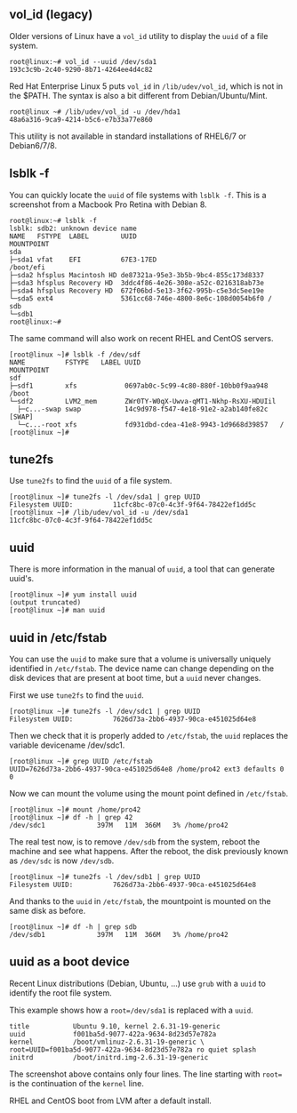 ## vol_id (legacy)

Older versions of Linux have a `vol_id` utility to display
the `uuid` of a file system.

    root@linux:~# vol_id --uuid /dev/sda1
    193c3c9b-2c40-9290-8b71-4264ee4d4c82

Red Hat Enterprise Linux 5 puts `vol_id` in `/lib/udev/vol_id`, which is
not in the \$PATH. The syntax is also a bit different from
Debian/Ubuntu/Mint.

    root@linux ~# /lib/udev/vol_id -u /dev/hda1
    48a6a316-9ca9-4214-b5c6-e7b33a77e860

This utility is not available in standard installations of RHEL6/7 or
Debian6/7/8.

## lsblk -f

You can quickly locate the `uuid` of file systems with `lsblk -f`. This
is a screenshot from a Macbook Pro Retina with Debian 8.

    root@linux:~# lsblk -f
    lsblk: sdb2: unknown device name
    NAME   FSTYPE  LABEL        UUID                                 MOUNTPOINT
    sda
    ├─sda1 vfat    EFI          67E3-17ED                            /boot/efi
    ├─sda2 hfsplus Macintosh HD de87321a-95e3-3b5b-9bc4-855c173d8337
    ├─sda3 hfsplus Recovery HD  3ddc4f86-4e26-308e-a52c-0216318ab73e
    ├─sda4 hfsplus Recovery HD  672f06bd-5e13-3f62-995b-c5e3dc5ee19e
    └─sda5 ext4                 5361cc68-746e-4800-8e6c-108d0054b6f0 /
    sdb
    └─sdb1
    root@linux:~#

The same command will also work on recent RHEL and CentOS servers.

    [root@linux ~]# lsblk -f /dev/sdf
    NAME          FSTYPE   LABEL UUID                                   MOUNTPOINT
    sdf
    ├─sdf1        xfs            0697ab0c-5c99-4c80-880f-10bb0f9aa948   /boot
    └─sdf2        LVM2_mem       ZWr0TY-W0qX-Uwva-qMT1-Nkhp-RsXU-HDUIil
      ├─c...-swap swap           14c9d978-f547-4e18-91e2-a2ab140fe82c   [SWAP]
      └─c...-root xfs            fd931dbd-cdea-41e8-9943-1d9668d39857   /
    [root@linux ~]#

## tune2fs

Use `tune2fs` to find the `uuid` of a file system.

    [root@linux ~]# tune2fs -l /dev/sda1 | grep UUID
    Filesystem UUID:          11cfc8bc-07c0-4c3f-9f64-78422ef1dd5c
    [root@linux ~]# /lib/udev/vol_id -u /dev/sda1
    11cfc8bc-07c0-4c3f-9f64-78422ef1dd5c

## uuid

There is more information in the manual of `uuid`, a tool that can
generate uuid\'s.

    [root@linux ~]# yum install uuid
    (output truncated)
    [root@linux ~]# man uuid

## uuid in /etc/fstab

You can use the `uuid` to make sure that a volume is universally
uniquely identified in `/etc/fstab`. The device name can change
depending on the disk devices that are present at boot time, but a
`uuid` never changes.

First we use `tune2fs` to find the `uuid`.

    [root@linux ~]# tune2fs -l /dev/sdc1 | grep UUID
    Filesystem UUID:          7626d73a-2bb6-4937-90ca-e451025d64e8

Then we check that it is properly added to `/etc/fstab`,
the `uuid` replaces the variable devicename /dev/sdc1.

    [root@linux ~]# grep UUID /etc/fstab 
    UUID=7626d73a-2bb6-4937-90ca-e451025d64e8 /home/pro42 ext3 defaults 0 0

Now we can mount the volume using the mount point defined in
`/etc/fstab`.

    [root@linux ~]# mount /home/pro42
    [root@linux ~]# df -h | grep 42
    /dev/sdc1             397M   11M  366M   3% /home/pro42

The real test now, is to remove `/dev/sdb` from the
system, reboot the machine and see what happens. After the reboot, the
disk previously known as `/dev/sdc` is now `/dev/sdb`.

    [root@linux ~]# tune2fs -l /dev/sdb1 | grep UUID
    Filesystem UUID:          7626d73a-2bb6-4937-90ca-e451025d64e8

And thanks to the `uuid` in `/etc/fstab`, the mountpoint is mounted on
the same disk as before.

    [root@linux ~]# df -h | grep sdb
    /dev/sdb1             397M   11M  366M   3% /home/pro42

## uuid as a boot device

Recent Linux distributions (Debian, Ubuntu, \...) use `grub` with a
`uuid` to identify the root file system.

This example shows how a `root=/dev/sda1` is replaced with a `uuid`.

    title           Ubuntu 9.10, kernel 2.6.31-19-generic
    uuid            f001ba5d-9077-422a-9634-8d23d57e782a
    kernel          /boot/vmlinuz-2.6.31-19-generic \
    root=UUID=f001ba5d-9077-422a-9634-8d23d57e782a ro quiet splash 
    initrd          /boot/initrd.img-2.6.31-19-generic

The screenshot above contains only four lines. The line starting with
`root=` is the continuation of the `kernel` line.

RHEL and CentOS boot from LVM after a default install.


